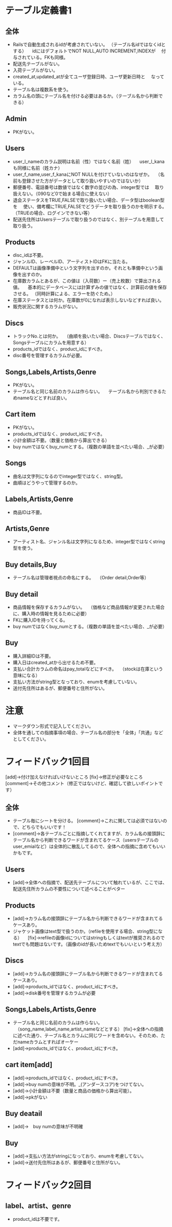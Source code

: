 # テーブル定義書1
## 全体
- Railsで自動生成されるidが考慮されていない。
 （テーブル名idではなくidとする）
　idにはデフォルトでNOT NULL,AUTO INCREMENT,INDEXが
　付与されている。FKも同様。
- 配送先テーブルがない。
- 入荷テーブルがない。
- created_at,updated_atが全てユーザ登録日時、ユーザ更新日時と
　なっている。
- テーブル名は複数系を使う。
- カラム名の頭にテーブル名を付ける必要はあるか。（テーブル名から判断できる）

## Admin
- PKがない。

## Users
- user_l_nameのカラム説明は名前（性）ではなく名前（姓）
　user_l_kanaも同様に名前（姓カナ）
- user_f_name,user_f_kanaにNOT NULLを付けていないのはなぜか。
　（名前も登録させた方がデータとして取り扱いやすいのではないか）
- 郵便番号、電話番号は数値ではなく数字の並びの為、integer型では
　取り扱えない。（090など0で始まる場合に使えない）
- 退会ステータスをTRUE,FALSEで取り扱いたい場合、データ型はboolean型を
　使い、備考欄にTRUE,FALSEでどうデータを取り扱うのかを明示する。
 （TRUEの場合、ログインできない等）
- 配送先住所はUsersテーブルで取り扱うのではなく、別テーブルを用意して取り扱う。

## Products
- disc_idは不要。
- ジャンルID、レーベルID、アーティストIDはFKに当たる。
- DEFAULTは画像準備中という文字列を出すのか。それとも準備中という画像を出すのか。
- 在庫数カラムとあるが、この値は（入荷数）ー（売上枚数）で算出される値。 
　基本的にデータベースには計算ずみの値ではなく、計算前の値を保存させる。
 （同時計算による、エラーを防ぐため。）
- 在庫ステータスとは何か。在庫数が0になれば表示しないなどすれば良い。
- 販売状況に関するカラムがない。

## Discs
- トラックNo.とは何か。
　（曲順を扱いたい場合、Discsテーブルではなく、Songsテーブルにカラムを用意する）
- products_idではなく、product_idにすべき。
- disc番号を管理するカラムが必要。

## Songs,Labels,Artists,Genre
- PKがない。
- テーブル名と同じ名前のカラムは作らない。
　テーブル名から判別できるためnameなどとすれば良い。

## Cart item
- PKがない。
- products_idではなく、product_idにすべき。
- 小計金額は不要。（数量と価格から算出できる）
- buy numではなくbuy_numとする。（複数の単語を並べたい場合、_が必要）

## Songs
- 曲名は文字列になるのでinteger型ではなく、string型。
- 曲順はどうやって管理するのか。

## Labels,Artists,Genre
- 商品IDは不要。

## Artists,Genre
- アーティスト名、ジャンル名は文字列になるため、integer型ではなくstring型を使う。

## Buy details,Buy
- テーブル名は管理者視点の命名にする。
　（Order detail,Order等）

## Buy detail 
- 商品情報を保存するカラムがない。
　（価格など商品情報が変更された場合に、購入時の情報を見るために必要）
- FKに購入IDを持ってくる。
- buy numではなくbuy_numとする。（複数の単語を並べたい場合、_が必要）

## Buy
- 購入詳細IDは不要。
- 購入日はcreated_atから出せるため不要。
- 支払い合計カラムの命名はpay_totalなどにすべき。
　（stockは在庫という意味になる）
- 支払い方法がstring型となっており、enumを考慮していない。
- 送付先住所はあるが、郵便番号と住所がない。

# 注意
* マークダウン形式で記入してください。
* 全体を通しての指摘事項の場合、テーブル名の部分を「全体」「共通」などとしてください。


# フィードバック1回目
[add]→付け加えなければいけないところ
[fix]→修正が必要なところ
[comment]→その他コメント（修正ではないけど、確認して欲しいポイントです）

## 全体
- テーブル毎にシートを分ける。
[comment]→これに関しては必須ではないので、どちらでもいいです！
- [comment]→各テーブルごとに指摘してくれてますが、カラム名の接頭辞にテーブル名から判断できるワードが含まれてるケース（usersテーブルのuser_emialなど）は全体的に散乱してるので、全体への指摘に含めてもいいかもです。


## Users
- [add]→全体への指摘で、配送先テーブルについて触れているが、ここでは、配送先住所カラムの不要性について述べることがベター

## Products
- [add]→カラム名の接頭辞にテーブル名から判断できるワードが含まれてるケースあり。
- ジャケット画像はtext型で扱うのか。（refileを使用する場合、string型になる）
　[fix]→refileの画像idについてはstringもしくはtextが推奨されるのでtextでも問題はないです。（画像のidが長いためtextでもいいという考え方）
 

## Discs
- [add]→カラム名の接頭辞にテーブル名から判断できるワードが含まれてるケースあり。
- [add]→products_idではなく、product_idにすべき。
- [add]→disk番号を管理するカラムが必要

## Songs,Labels,Artists,Genre
- テーブル名と同じ名前のカラムは作らない。
　（song_name,label_name,artist_nameなどとする）
 [fix]→全体への指摘に述べた通り、テーブル名とカラムに同じワードを含めない。そのため、ただnameカラムとすればオーケー
 - [add]→products_idではなく、product_idにすべき。
 
## cart item[add]
- [add]→products_idではなく、product_idにすべき。
- [add]→buy numの意味が不明。_(アンダースコア)をつけてない。
- [add]→小計金額は不要（数量と商品の価格から算出可能）。
- [add]→pkがない


## Buy deatail 
- [add]→　buy numの意味が不明確

## Buy
- [add]→支払い方法がstringになっており、enumを考慮してない。
- [add]→送付先住所はあるが、郵便番号と住所がない。


# フィードバック2回目
## label、artist、genre
- product_idは不要です。
